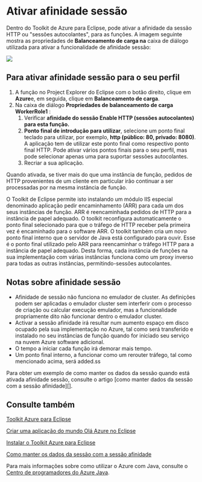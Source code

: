 <properties
    pageTitle="Ativar afinidade sessão utilizando o Toolkit de Azure para Eclipse"
    description="Saiba como ativar afinidade sessão utilizando o Toolkit de Azure para Eclipse."
    services=""
    documentationCenter="java"
    authors="rmcmurray"
    manager="wpickett"
    editor=""/>

<tags
    ms.service="multiple"
    ms.workload="na"
    ms.tgt_pltfrm="multiple"
    ms.devlang="Java"
    ms.topic="article"
    ms.date="08/11/2016" 
    ms.author="robmcm"/>

<!-- Legacy MSDN URL = https://msdn.microsoft.com/library/azure/hh690950.aspx -->

# <a name="enable-session-affinity"></a>Ativar afinidade sessão #

Dentro do Toolkit de Azure para Eclipse, pode ativar a afinidade da sessão HTTP ou "sessões autocolantes", para as funções. A imagem seguinte mostra as propriedades de **Balanceamento de carga na** caixa de diálogo utilizada para ativar a funcionalidade de afinidade sessão:

![][ic719492]

## <a name="to-enable-session-affinity-for-your-role"></a>Para ativar afinidade sessão para o seu perfil ##

1. A função no Project Explorer do Eclipse com o botão direito, clique em **Azure**e, em seguida, clique em **Balanceamento de carga**.
1. Na caixa de diálogo **Propriedades de balanceamento de carga WorkerRole1** :
    1. Verificar **afinidade do sessão Enable HTTP (sessões autocolantes) para esta função.**
    1. **Ponto final de introdução para utilizar**, selecione um ponto final teclado para utilizar, por exemplo, **http (público: 80, privado: 8080)**. A aplicação tem de utilizar este ponto final como respectivo ponto final HTTP. Pode ativar vários pontos finais para o seu perfil, mas pode selecionar apenas uma para suportar sessões autocolantes.
    1. Recriar a sua aplicação.

Quando ativada, se tiver mais do que uma instância de função, pedidos de HTTP provenientes de um cliente em particular irão continuar a ser processadas por na mesma instância de função.

O Toolkit de Eclipse permite isto instalando um módulo IIS especial denominado aplicação pedir encaminhamento (ARR) para cada um dos seus instâncias de função. ARR é reencaminhada pedidos de HTTP para a instância de papel adequado. O toolkit reconfigura automaticamente o ponto final selecionado para que o tráfego de HTTP receber pela primeira vez é encaminhado para o software ARR. O toolkit também cria um novo ponto final interno que o servidor de Java está configurado para ouvir. Esse é o ponto final utilizado pelo ARR para reencaminhar o tráfego HTTP para a instância de papel adequado. Desta forma, cada instância de funções na sua implementação com várias instâncias funciona como um proxy inverso para todas as outras instâncias, permitindo-sessões autocolantes.

## <a name="notes-about-session-affinity"></a>Notas sobre afinidade sessão ##

* Afinidade de sessão não funciona no emulador de cluster. As definições podem ser aplicadas o emulador cluster sem interferir com o processo de criação ou calcular execução emulador, mas a funcionalidade propriamente dito não funcionar dentro o emulador cluster.
* Activar a sessão afinidade irá resultar num aumento espaço em disco ocupado pela sua implementação no Azure, tal como será transferido e instalado no seu instâncias de função quando for iniciado seu serviço na nuvem Azure software adicional.
* O tempo a iniciar cada função irá demorar mais tempo.
* Um ponto final interno, a funcionar como um rerouter tráfego, tal como mencionado acima, será added.ss

Para obter um exemplo de como manter os dados da sessão quando está ativada afinidade sessão, consulte o artigo [como manter dados da sessão com a sessão afinidade][].

## <a name="see-also"></a>Consulte também ##

[Toolkit Azure para Eclipse][]

[Criar uma aplicação do mundo Olá Azure no Eclipse][]

[Instalar o Toolkit Azure para Eclipse][] 

[Como manter os dados da sessão com a sessão afinidade][]

Para mais informações sobre como utilizar o Azure com Java, consulte o [Centro de programadores do Azure Java][].

<!-- URL List -->

[Centro de programadores do Azure Java]: http://go.microsoft.com/fwlink/?LinkID=699547
[Toolkit Azure para Eclipse]: http://go.microsoft.com/fwlink/?LinkID=699529
[Criar uma aplicação do mundo Olá Azure no Eclipse]: http://go.microsoft.com/fwlink/?LinkID=699533
[Como manter os dados da sessão com a sessão afinidade]: http://go.microsoft.com/fwlink/?LinkID=699539
[Instalar o Toolkit Azure para Eclipse]: http://go.microsoft.com/fwlink/?LinkId=699546

<!-- IMG List -->

[ic719492]: ./media/azure-toolkit-for-eclipse-enable-session-affinity/ic719492.png
